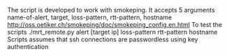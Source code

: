 The script is developed to work with smokeping. It accepts 5 arguments name-of-alert, target, loss-pattern, rtt-pattern, hostname 
http://oss.oetiker.ch/smokeping/doc/smokeping_config.en.html
To test the scripts ./mrt_remote.py alert [target ip] loss-pattern rtt-pattern hostname
Scripts assumes that ssh connections are passwordless using key authentication

